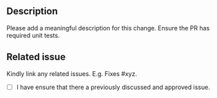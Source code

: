 ## Description

Please add a meaningful description for this change.
Ensure the PR has required unit tests.

## Related issue

Kindly link any related issues. E.g. Fixes #xyz.

- [ ] I have ensure that there a previously discussed and approved issue.
